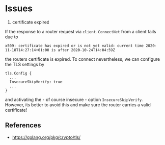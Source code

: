 
# Issues

1. certificate expired

If the response to a router request via `client.ConnectNet` from a client fails
due to

```
x509: certificate has expired or is not yet valid: current time 2020-11-18T14:27:14+01:00 is after 2020-10-24T14:04:59Z
```

the routers certificate is expired. To connect nevertheless, we can configure
the TLS settings by

```
tls.Config {
  ...
  InsecureSkipVerify: true
  ...
}
```

and activating the - of course insecure - option `InsecureSkipVerify`. However,
its better to avoid this and make sure the router carries a valid certificate!

## References

- https://golang.org/pkg/crypto/tls/
